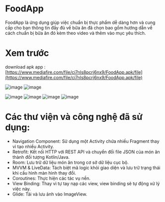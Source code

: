 # FoodApp

FoodApp là ứng dụng giúp việc chuẩn bị thực phẩm dễ dàng hơn và cung cấp cho bạn thông tin đầy đủ về bữa ăn đã chọn bao gồm hướng dẫn về cách chuẩn bị bữa ăn đó kèm theo video và thêm vào mục yêu thích.

# Xem trước
download apk app : [https://www.mediafire.com/file/ci7nls8pcrj6nx9/FoodApp.apk/file](https://www.mediafire.com/file/ci7nls8pcrj6nx9/FoodApp.apk/file)

![image](https://github.com/user-attachments/assets/48245f99-b650-4619-b79a-6a161970a0e7)
![image](https://github.com/user-attachments/assets/fd5c6800-c37b-4862-8202-59c31ae09974)

![image](https://github.com/user-attachments/assets/5e0f63ad-42b8-4c64-b8a2-440f7bbfe5a8)
![image](https://github.com/user-attachments/assets/ee789108-8d12-4d29-8b6d-e79925c65de4)
![image](https://github.com/user-attachments/assets/37c319d0-7ccc-4797-8767-b8ba7debed76)
![image](https://github.com/user-attachments/assets/79a28067-0aaa-40b2-ab0b-90971fe785a6)

# Các thư viện và công nghệ đã sử dụng:

- Navigation Component: Sử dụng một Activity chứa nhiều Fragment thay vì tạo nhiều Activity.
- Retrofit: Kết nối HTTP với REST API và chuyển đổi file JSON của món ăn thành đối tượng Kotlin/Java.
- Room: Lưu trữ dữ liệu món ăn trong cơ sở dữ liệu cục bộ.
- MVVM & LiveData: Tách biệt mã logic khỏi giao diện và lưu trữ trạng thái khi cấu hình màn hình thay đổi.
- Coroutines: Thực hiện các tác vụ nền.
- View Binding: Thay vì tự tay nạp các view, view binding sẽ tự động xử lý việc này.
- Glide: Tải và lưu ảnh vào ImageView.








